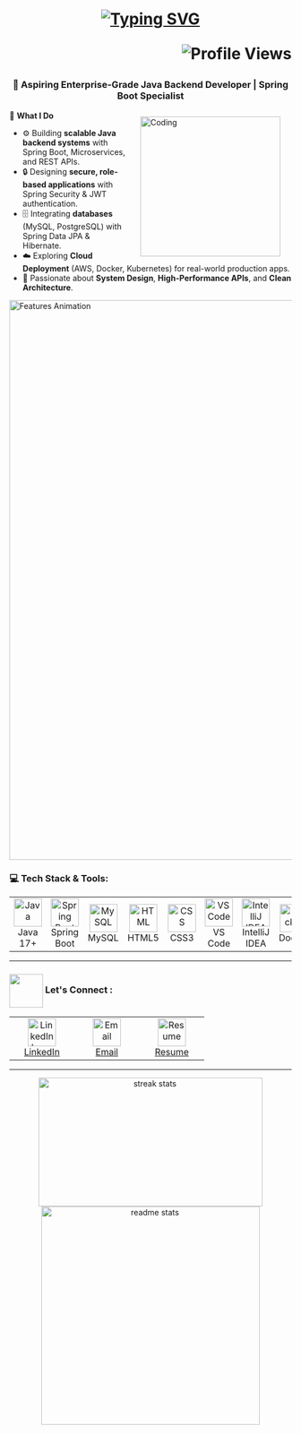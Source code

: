 <h1 align="center">
  <a href="https://git.io/typing-svg">
    <img src="https://readme-typing-svg.herokuapp.com?font=Fira+Code&weight=800&size=28&duration=1800&pause=800&color=00C4FF,FF00FF,00FF99&center=true&vCenter=true&width=600&lines=Hi+%F0%9F%91%8B%2C+I'm+Deepak;Java+Backend+Developer+%F0%9F%92%BB;Spring+Boot+%26+API+Specialist;Always+Learning+%F0%9F%93%9A+Always+Building" alt="Typing SVG" />
  </a>
  <p align="right">
  <img src="https://komarev.com/ghpvc/?username=deepakdey412&label=Profile+Views&color=brightgreen&style=for-the-badge" alt="Profile Views" />
</p>
</h1>

###

<h3 align="center">🏢 Aspiring Enterprise-Grade Java Backend Developer | Spring Boot Specialist</h3>


<img align="right" alt="Coding" width="250" 
     src="https://mir-s3-cdn-cf.behance.net/project_modules/hd/06f21a161921919.63cd7887d0a70.gif" 
     hspace="20" vspace="10">

💼 **What I Do**  
- ⚙️ Building **scalable Java backend systems** with Spring Boot, Microservices, and REST APIs.  
- 🔒 Designing **secure, role-based applications** with Spring Security & JWT authentication.  
- 🗄️ Integrating **databases** (MySQL, PostgreSQL) with Spring Data JPA & Hibernate.  
- ☁️ Exploring **Cloud Deployment** (AWS, Docker, Kubernetes) for real-world production apps.  
- 🧠 Passionate about **System Design**, **High-Performance APIs**, and **Clean Architecture**.  
 
<img src="https://user-images.githubusercontent.com/74038190/212284100-561aa473-3905-4a80-b561-0d28506553ee.gif" width="1000" alt="Features Animation"/>
<h3 align="left">💻 Tech Stack & Tools:</h3>
<div align="center">
<table>
<tr>
<td align="center" width="100">
<img src="https://techstack-generator.vercel.app/java-icon.svg" alt="Java" width="50" height="50" /><br>Java 17+
</td>
<td align="center" width="100">
<img src="https://user-images.githubusercontent.com/25181517/183891303-41f257f8-6b3d-487c-aa56-c497b880d0fb.png" alt="Spring Boot" width="50" height="50" /><br>Spring Boot
</td>
<td align="center" width="100">
<img src="https://techstack-generator.vercel.app/mysql-icon.svg" alt="MySQL" width="50" height="50" /><br>MySQL
</td>
<td align="center" width="100">
<img src="https://skillicons.dev/icons?i=html" alt="HTML" width="50" height="50" /><br>HTML5
</td>
<td align="center" width="100">
<img src="https://skillicons.dev/icons?i=css" alt="CSS" width="50" height="50" /><br>CSS3
</td>
<td align="center" width="100">
<img src="https://skillicons.dev/icons?i=vscode" alt="VS Code" width="50" height="50" /><br>VS Code
</td>
<td align="center" width="100">
<img src="https://skillicons.dev/icons?i=idea" alt="IntelliJ IDEA" width="50" height="50" /><br>IntelliJ IDEA
</td>
<td align="center" width="100">
<img src="https://user-images.githubusercontent.com/25181517/117207330-263ba280-adf4-11eb-9b97-0ac5b40bc3be.png" alt="Docker" width="50" height="50" /><br>Docker
</td>
<td align="center" width="100">
<img src="https://www.vectorlogo.zone/logos/getpostman/getpostman-icon.svg" alt="Postman" width="50" height="50" /><br>Postman
</td>
<td align="center" width="100">
<img src="https://skillicons.dev/icons?i=git" alt="Git" width="50" height="50" /><br>Git
</td>
<td align="center" width="100">
<img src="https://skillicons.dev/icons?i=github" alt="GitHub" width="50" height="50" /><br>GitHub
</td>
</tr>
</table>
</div>

---
<h3><img src="https://media.giphy.com/media/Al9XitEIwGgLU9yMfS/giphy.gif?cid=ecf05e47246z68gic13exguovr5xae6jhotnfa5nmu0evi54&ep=v1_stickers_search&rid=giphy.gif&ct=s" width="60" align="absmiddle"> Let's Connect : </h3>

<div align="center">

<table>
<tr>
<td align="center" width="100">
<a href="https://www.linkedin.com/in/deepakdey/">
<img src="https://cdn-icons-png.flaticon.com/512/174/174857.png" width="50" height="50" alt="LinkedIn Logo" /><br>LinkedIn
</a>
</td>

<td align="center" width="100">
<a href="mailto:deepakdey412@gmail.com">
<img src="https://user-images.githubusercontent.com/29790345/184528214-8f168ffd-5a4c-4d30-8d6b-917568924fbb.png?raw=true" width="50" height="50" alt="Email" /><br>Email
</a>
</td>

<td align="center" width="100">
<a href="https://github.com/deepakdey412/deepakdey412/blob/95d806b8fc52533e1cf09f4e92000174defe4359/Java%20Developer%20Resume.pdf">
<img src="https://cdn-icons-png.flaticon.com/512/3135/3135715.png" width="50" height="50" alt="Resume" /><br>Resume
</a>
</td>
</tr>
</table>

</div>


---

<p align="center">
    <img width="400" height="230" src="https://github-readme-streak-stats-salesp07.vercel.app/?user=deepakdey412&count_private=true&theme=react&border_radius=10" alt="streak stats" />
    <img width="390" src="https://github-readme-stats-salesp07.vercel.app/api?username=deepakdey412&count_private=true&show_icons=true&theme=react&rank_icon=github&border_radius=10" alt="readme stats" />
</p>


